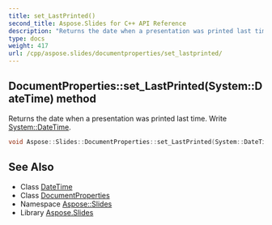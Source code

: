 ```yaml
---
title: set_LastPrinted()
second_title: Aspose.Slides for C++ API Reference
description: "Returns the date when a presentation was printed last time. Write System::DateTime."
type: docs
weight: 417
url: /cpp/aspose.slides/documentproperties/set_lastprinted/
---
```

## DocumentProperties::set_LastPrinted(System::DateTime) method


Returns the date when a presentation was printed last time. Write [System::DateTime](../../../system/datetime/).

```cpp
void Aspose::Slides::DocumentProperties::set_LastPrinted(System::DateTime value) override
```

## See Also

* Class [DateTime](../../system/datetime/)
* Class [DocumentProperties](./)
* Namespace [Aspose::Slides](../)
* Library [Aspose.Slides](../../)